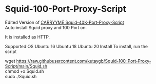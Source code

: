 # Squid-100-Port-Proxy-Script
Edited Version of [CARRYYME Squid-40K-Port-Proxy-Script ](https://github.com/CARRYYME/Squid-40K-Port-Proxy-Script)<br />
Auto install Squid proxy and 100 Port on.

It is installed as HTTP.

Supported OS
Ubuntu 16
Ubuntu 18
Ubuntu 20
Install
To install, run the script

wget https://raw.githubusercontent.com/kutaygb/Squid-100-Port-Proxy-Script/main/Squid.sh <br />
chmod +x Squid.sh <br />
sudo ./Squid.sh
